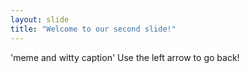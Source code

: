 ```yaml
---
layout: slide
title: "Welcome to our second slide!"
---
```

'meme and witty caption'
Use the left arrow to go back!
